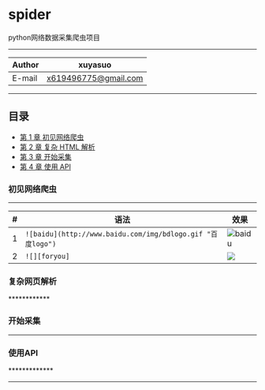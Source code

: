 spider
==================
python网络数据采集爬虫项目


****
	
|Author|xuyasuo|
|---|---
|E-mail|x619496775@gmail.com


****
## 目录
* [第 1 章 初见网络爬虫](#初见网络爬虫)
* [第 2 章 复杂 HTML 解析](#html)
* [第 3 章 开始采集](#开始采集)
* [第 4 章 使用 API](#api)


### 初见网络爬虫
-------------
|#|语法|效果|
|---|---|----
|1|`![baidu](http://www.baidu.com/img/bdlogo.gif "百度logo")`|![baidu](http://www.baidu.com/img/bdlogo.gif "百度logo")
|2|`![][foryou]`|![][foryou]

<h3 id="html"> 复杂网页解析</h3>
************



### 开始采集 
----------------


<h3 id="api"> 使用API</h3>
*************


-----------------------
[foryou]:https://github.com/guodongxiaren/ImageCache/raw/master/Logo/foryou.gif
